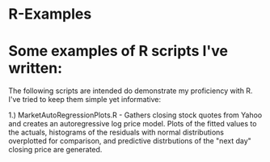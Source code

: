 R-Examples
==========
Some examples of R scripts I've written:
==========
The following scripts are intended do demonstrate my proficiency with R.  I've tried to keep them simple yet informative:


1.) MarketAutoRegressionPlots.R - Gathers closing stock quotes from Yahoo and creates an autoregressive log price model.  Plots 
of the fitted values to the actuals, histograms of the residuals with normal distributions overplotted for comparison, and 
predictive distrbutions of the "next day" closing price are generated.

